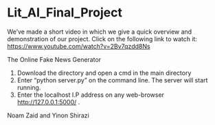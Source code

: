 # Lit_AI_Final_Project

We’ve made a short video in which we give a quick overview and demonstration of our project.
Click on the following link to watch it: https://www.youtube.com/watch?v=2Bv7qzdd8Ns

The Online Fake News Generator

1. Download the directory and open a cmd in the main directory
2. Enter “python server.py” on the command line. The server will start running.
3. Enter the localhost I.P address on any web-browser http://127.0.0.1:5000/ .

Noam Zaid and Yinon Shirazi
